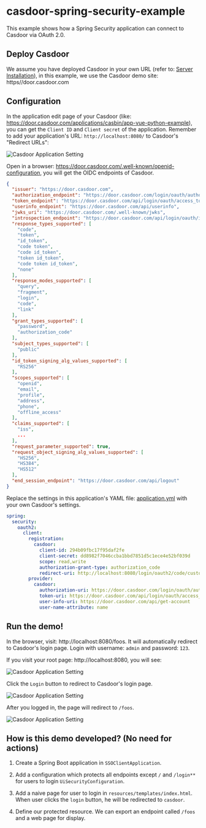 # casdoor-spring-security-example

This example shows how a Spring Security application can connect to Casdoor via OAuth 2.0.

## Deploy Casdoor

We assume you have deployed Casdoor in your own URL (refer to: [Server Installation](https://casdoor.org/docs/basic/server-installation)), in this example, we use the Casdoor demo site: https//door.casdoor.com

## Configuration

In the application edit page of your Casdoor (like: https://door.casdoor.com/applications/casbin/app-vue-python-example), you can get the `Client ID` and `Client secret` of the application. Remember to add your application's URL: `http://localhost:8080/` to Casdoor's "Redirect URLs":

![Casdoor Application Setting](https://casdoor.org/assets/images/appsetting_spring_security-f2662d02db2032cea21f3b39b03b6c60.png)

Open in a browser: https://door.casdoor.com/.well-known/openid-configuration, you will get the OIDC endpoints of Casdoor.

```json
{
  "issuer": "https://door.casdoor.com",
  "authorization_endpoint": "https://door.casdoor.com/login/oauth/authorize",
  "token_endpoint": "https://door.casdoor.com/api/login/oauth/access_token",
  "userinfo_endpoint": "https://door.casdoor.com/api/userinfo",
  "jwks_uri": "https://door.casdoor.com/.well-known/jwks",
  "introspection_endpoint": "https://door.casdoor.com/api/login/oauth/introspect",
  "response_types_supported": [
    "code",
    "token",
    "id_token",
    "code token",
    "code id_token",
    "token id_token",
    "code token id_token",
    "none"
  ],
  "response_modes_supported": [
    "query",
    "fragment",
    "login",
    "code",
    "link"
  ],
  "grant_types_supported": [
    "password",
    "authorization_code"
  ],
  "subject_types_supported": [
    "public"
  ],
  "id_token_signing_alg_values_supported": [
    "RS256"
  ],
  "scopes_supported": [
    "openid",
    "email",
    "profile",
    "address",
    "phone",
    "offline_access"
  ],
  "claims_supported": [
    "iss",
    ...
  ],
  "request_parameter_supported": true,
  "request_object_signing_alg_values_supported": [
    "HS256",
    "HS384",
    "HS512"
  ],
  "end_session_endpoint": "https://door.casdoor.com/api/logout"
}
```

Replace the settings in this application's YAML file: [application.yml](https://github.com/casdoor/casdoor-spring-security-example/blob/master/src/main/resources/application.yml) with your own Casdoor's settings.

```yaml
spring:
  security:
    oauth2:
      client:
        registration:
          casdoor:
            client-id: 294b09fbc17f95daf2fe
            client-secret: dd8982f7046ccba1bbd7851d5c1ece4e52bf039d
            scope: read,write
            authorization-grant-type: authorization_code
            redirect-uri: http://localhost:8080/login/oauth2/code/custom
        provider:
          casdoor:
            authorization-uri: https://door.casdoor.com/login/oauth/authorize
            token-uri: https://door.casdoor.com/api/login/oauth/access_token
            user-info-uri: https://door.casdoor.com/api/get-account
            user-name-attribute: name
```

## Run the demo!

In the browser, visit: http://localhost:8080/foos. It will automatically redirect to Casdoor's login page. Login with username: `admin` and password: `123`.

If you visit your root page: http://localhost:8080, you will see:

![Casdoor Application Setting](https://casdoor.org/assets/images/spring_security_welcome-5a0d467a89d0134ed035b7718f3c834d.png)

Click the `Login` button to redirect to Casdoor's login page.

![Casdoor Application Setting](https://casdoor.org/assets/images/spring_security_casdoor-c0e156eb1514956214cad0b0d8d3ac98.png)

After you logged in, the page will redirect to `/foos`.

![Casdoor Application Setting](https://casdoor.org/assets/images/spring_security_resource-820aab1821d09e451632a46bb73df602.png)

## How is this demo developed? (No need for actions)

1. Create a Spring Boot application in `SSOClientApplication`.

2. Add a configuration which protects all endpoints except `/` and `/login**` for users to login `UiSecurityConfiguration`.

3. Add a naive page for user to login in `resources/templates/index.html`. When user clicks the `login` button, he will be redirected to `casdoor`.

4. Define our protected resource. We can export an endpoint called `/foos` and a web page for display.
